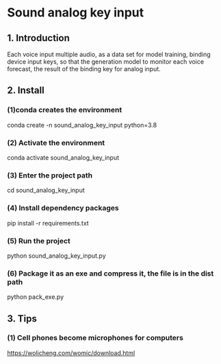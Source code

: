 # Sound analog key input

## 1. Introduction

Each voice input multiple audio, as a data set for model training, binding device input keys, so that the generation model to monitor each voice forecast, the result of the binding key for analog input.

## 2. Install

### (1)conda creates the environment

conda create -n sound_analog_key_input python=3.8

### (2) Activate the environment

conda activate sound_analog_key_input

### (3) Enter the project path

cd sound_analog_key_input

### (4) Install dependency packages

pip install -r requirements.txt

### (5) Run the project

python sound_analog_key_input.py

### (6) Package it as an exe and compress it, the file is in the dist path

python pack_exe.py

## 3. Tips

### (1) Cell phones become microphones for computers
https://wolicheng.com/womic/download.html